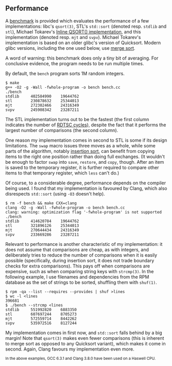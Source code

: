 ## Performance

A [benchmark](bench.cc) is provided which evaluates the performance
of a few implementations: libc's `qsort(3)`, STL's `std::sort` (denoted
resp. `stdlib` and `stl`), Michael Tokarev's
[Inline QSORT() implementation](http://www.corpit.ru/mjt/qsort.html),
and this implementation (denoted resp. `mjt` and `svpv`).
Michael Tokarev's implementation is based on an older glibc's version
of Quicksort.  Modern glibc versions, including the one used below,
use [merge sort](https://en.wikipedia.org/wiki/Merge_sort).

A word of warning: this benchmark does only a tiny bit of averaging.
For conclusive evidence, the program needs to be run multiple times.

By default, the `bench` program sorts 1M random integers.

```
$ make
g++ -O2 -g -Wall -fwhole-program -o bench bench.cc
./bench
stdlib     402584990    19644762
stl        230878632    25344013
mjt        272302466    24316349
svpv       245908342    23287211
```
The STL implementation turns out to be the fastest (the first column
indicates the number of
[RDTSC cycles](https://en.wikipedia.org/wiki/Time_Stamp_Counter)),
despite the fact that it performs the largest number of comparisons
(the second column).

One reason my implementation comes in second to STL is some if its design
limitations.  The `swap` macro issues three moves as a whole, while some
parts of the algorithm, notably
[insertion sort](https://en.wikipedia.org/wiki/Insertion_sort),
can benefit from copying items to the right one position rather than doing
full exchanges.  (It wouldn't be enough to factor `swap` into `save`,
`restore`, and `copy`, though.  After an item is saved to the temporary
register, it is further required to compare other items to that temporary
register, which `less` can't do.)

Of course, to a considerable degree, performance depends on the compiler
being used.  I found that my implementation is favoured by Clang, which
also disrespects `std::sort` (using `-O3` doesn't help).

```
$ rm -f bench && make CXX=clang
clang -O2 -g -Wall -fwhole-program -o bench bench.cc
clang: warning: optimization flag '-fwhole-program' is not supported
./bench
stdlib     414620784    19644762
stl        321896126    25344013
mjt        270644434    24316349
svpv       233669286    23287211
```

Relevant to performance is another characteristic of my implementation:
it does not assume that comparisons are cheap, as with integers, and
deliberately tries to reduce the number of comparisons when it is easily
possible (specifically, during insertion sort, it does not trade boundary
checks for extra comparisons).  This pays off when comparisons are
expensive, such as when comparing string keys with `strcmp(3)`.
In the following example, I use filenames and dependencies from the RPM
database as the set of strings to be sorted, shuffling them with `shuf(1)`.

```
$ rpm -qa --list --requires --provides | shuf >lines
$ wc -l <lines
396681
$ ./bench --strcmp <lines
stdlib     551992820    6883350
stl        607697244    8705273
mjt        572559714    8442262
svpv       535972516    8127244
```
My implementation comes in first now, and `std::sort` falls behind by
a big margin!  Note that `qsort(3)` makes even fewer comparisons (this is
inherent to merge sort as opposed to any Quicksort variant), which makes
it come in second.  Again, Clang favours my implementation even more.

<sub>In the above examples, GCC 6.3.1 and Clang 3.8.0 have been used
on a Haswell CPU.</sub>
